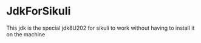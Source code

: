 # JdkForSikuli
This jdk is the special jdk8U202 for sikuli to work without having to install it on the machine
